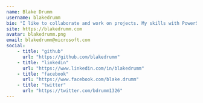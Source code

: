 ```yaml
---
name: Blake Drumm
username: blakedrumm
bio: "I like to collaborate and work on projects. My skills with PowerShell allow me to quickly develop automated solutions to my suit my customers, and my own needs."
site: https://blakedrumm.com
avatar: blakedrumm.png
email: blakedrumm@microsoft.com
social:
    - title: "github"
      url: "https://github.com/blakedrumm"
    - title: "linkedin"
      url: "https://www.linkedin.com/in/blakedrumm"
    - title: "facebook"
      url: "https://www.facebook.com/blake.drumm"
    - title: "twitter"
      url: "https://twitter.com/bdrumm1326"
---
```

